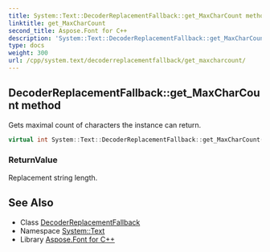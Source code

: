```yaml
---
title: System::Text::DecoderReplacementFallback::get_MaxCharCount method
linktitle: get_MaxCharCount
second_title: Aspose.Font for C++
description: 'System::Text::DecoderReplacementFallback::get_MaxCharCount method. Gets maximal count of characters the instance can return in C++.'
type: docs
weight: 300
url: /cpp/system.text/decoderreplacementfallback/get_maxcharcount/
---
```

## DecoderReplacementFallback::get_MaxCharCount method


Gets maximal count of characters the instance can return.

```cpp
virtual int System::Text::DecoderReplacementFallback::get_MaxCharCount() const override
```


### ReturnValue

Replacement string length.

## See Also

* Class [DecoderReplacementFallback](../)
* Namespace [System::Text](../../)
* Library [Aspose.Font for C++](../../../)

